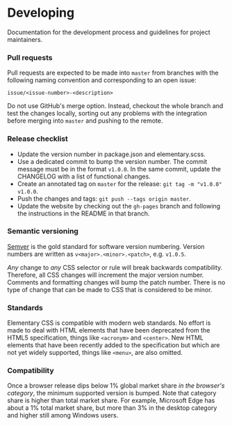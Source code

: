 # Developing

Documentation for the development process and guidelines for project maintainers.

### Pull requests

Pull requests are expected to be made into ``master`` from branches with the following naming convention and corresponding to an open issue:

```
issue/<issue-number>-<description>
```

Do not use GitHub's merge option. Instead, checkout the whole branch and test the changes locally, sorting out any problems with the integration before merging into ``master`` and pushing to the remote.

### Release checklist

- Update the version number in package.json and elementary.scss.
- Use a dedicated commit to bump the version number. The commit message must be in the format ``v1.0.0``. In the same commit, update the CHANGELOG with a list of functional changes.
- Create an annotated tag on ``master`` for the release: ``git tag -m "v1.0.0" v1.0.0``.
- Push the changes and tags: ``git push --tags origin master``.
- Update the  website by checking out the ``gh-pages`` branch and following the instructions in the README in that branch.

### Semantic versioning

[Semver](http://semver.org/) is the gold standard for software version numbering. Version numbers are written as ``v<major>.<minor>.<patch>``, e.g. ``v1.0.5``.

_Any_ change to _any_ CSS selector or rule will break backwards compatibility. Therefore, all CSS changes will increment the major version number. Comments and formatting changes will bump the patch number. There is no type of change that can be made to CSS that is considered to be minor.

### Standards

Elementary CSS is compatible with modern web standards. No effort is made to deal with HTML elements that have been deprecated from the HTML5 specification, things like ``<acronym>`` and ``<center>``. New HTML elements that have been recently added to the specification but which are not yet widely supported, things like ``<menu>``, are also omitted.

### Compatibility

Once a browser release dips below 1% global market share _in the browser's category_, the minimum supported version is bumped. Note that category share is higher than total market share. For example, Microsoft Edge has about a 1% total market share, but more than 3% in the desktop category and higher still among Windows users.
